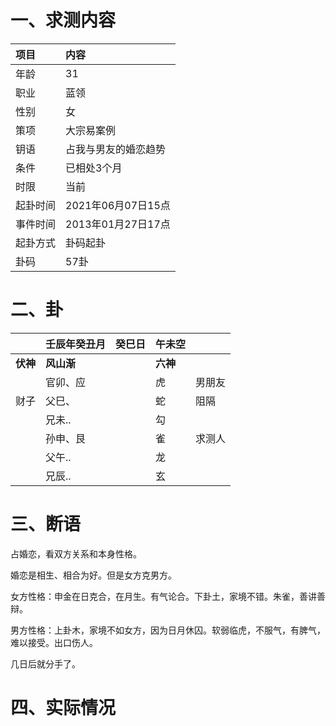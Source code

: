 # 一、求测内容

| 项目     | 内容                 |
| :------- | :------------------- |
| 年龄     | 31                   |
| 职业     | 蓝领                 |
| 性别     | 女                   |
| 策项     | 大宗易案例           |
| 钥语     | 占我与男友的婚恋趋势 |
| 条件     | 已相处3个月          |
| 时限     | 当前                 |
| 起卦时间 | 2021年06月07日15点   |
| 事件时间 | 2013年01月27日17点   |
| 起卦方式 | 卦码起卦             |
| 卦码     | 57卦                 |

# 二、卦

|                | 壬辰年癸丑月     | 癸巳日 | 午未空         |        |
| :------------- | :--------------- | :----- | :------------- | ------ |
| **伏神** | **风山渐** |        | **六神** |        |
|                | 官卯、应         |        | 虎             | 男朋友 |
| 财子           | 父巳、           |        | 蛇             | 阻隔   |
|                | 兄未..           |        | 勾             |        |
|                | 孙申、艮         |        | 雀             | 求测人 |
|                | 父午..           |        | 龙             |        |
|                | 兄辰..           |        | 玄             |        |

# 三、断语

占婚恋，看双方关系和本身性格。

婚恋是相生、相合为好。但是女方克男方。

女方性格：申金在日克合，在月生。有气论合。下卦土，家境不错。朱雀，善讲善辩。

男方性格：上卦木，家境不如女方，因为日月休囚。软弱临虎，不服气，有脾气，难以接受。出口伤人。

几日后就分手了。

# 四、实际情况
